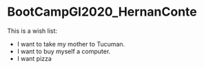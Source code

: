 # BootCampGl2020_HernanConte

This is a wish list:
- I want to take my mother to Tucuman.
- I want to buy myself a computer.
- I want pizza